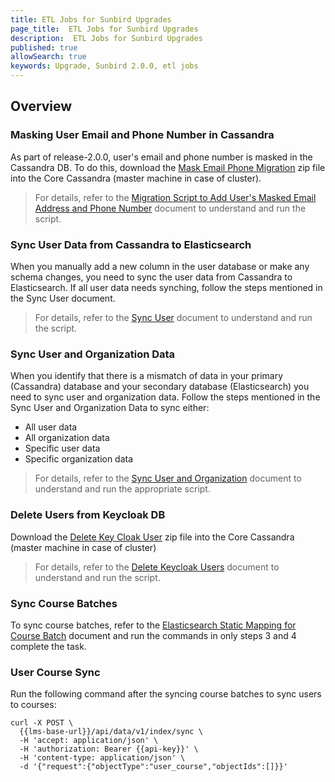 ```yaml
---
title: ETL Jobs for Sunbird Upgrades
page_title:  ETL Jobs for Sunbird Upgrades
description:  ETL Jobs for Sunbird Upgrades
published: true
allowSearch: true
keywords: Upgrade, Sunbird 2.0.0, etl jobs
---
```


## Overview

### Masking User Email and Phone Number in Cassandra

As part of release-2.0.0, user's email and phone number is masked in the Cassandra DB. To do this, download the [Mask Email Phone Migration](https://github.com/project-sunbird/sunbird-utils/blob/release-2.0.0/cassandra-migration-etl/r1.15/maskEmailPhoneMigrationBin.zip) zip file into the Core Cassandra (master machine in case of cluster).

>For details, refer to the [Migration Script to Add User's Masked Email Address and Phone Number](/developer-docs/installation/mask_user_email_phone_migration.md) document to understand and run the script.

### Sync User Data from Cassandra to Elasticsearch
When you manually add a new column in the user database or make any schema changes, you need to sync the user data from Cassandra to Elasticsearch. If all user data needs synching, follow the steps mentioned in the Sync User document. 

>For details, refer to the [Sync User](/developer-docs/installation/sync_user.md) document to understand and run the script.

### Sync User and Organization Data
When you identify that there is a mismatch of data in your primary (Cassandra) database and your secondary database (Elasticsearch) you need to sync user and organization data. Follow the steps mentioned in the Sync User and Organization Data to sync either:
- All user data
- All organization data
- Specific user data
- Specific organization data

>For details, refer to the [Sync User and Organization](/developer-docs/installation/sync_user.md) document to understand and run the appropriate script. 

### Delete Users from Keycloak DB

Download the [Delete Key Cloak User](https://github.com/project-sunbird/sunbird-utils/blob/release-2.0.0/cassandra-migration-etl/r1.15/DeleteKeycloakUserBin.zip) zip file into the Core Cassandra (master machine in case of cluster)

>For details, refer to the [Delete Keycloak Users](/developer-docs/installation/delete_keycloak_users.md) document to understand and run the script.


### Sync Course Batches

To sync course batches, refer to the [Elasticsearch Static Mapping for Course Batch](/developer-docs/server-configurations/elasticsearch_static_mapping_course_batch.md) document and run the commands in only steps 3 and 4 complete the task.


### User Course Sync

Run the following command after the syncing course batches to sync users to courses:  

    curl -X POST \
      {{lms-base-url}}/api/data/v1/index/sync \
      -H 'accept: application/json' \
      -H 'authorization: Bearer {{api-key}}' \
      -H 'content-type: application/json' \
      -d '{"request":{"objectType":"user_course","objectIds":[]}}'
